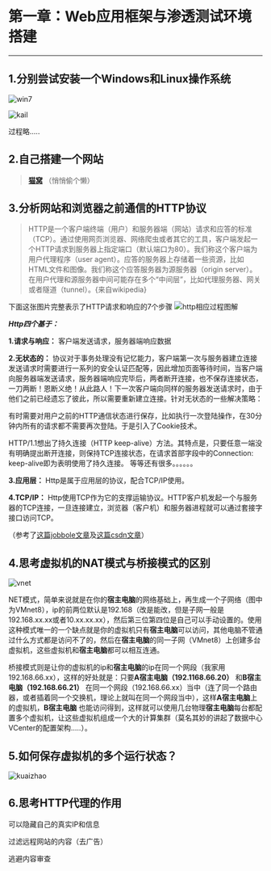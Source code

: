 # **第一章：Web应用框架与渗透测试环境搭建**
****

## 1.分别尝试安装一个Windows和Linux操作系统

![win7](http://wx4.sinaimg.cn/mw690/c4428b0bgy1g0wsr2y9w6j211y0lcka4.jpg)

![kail](http://wx1.sinaimg.cn/mw690/c4428b0bgy1g0wsr251ysj21hc0u01kx.jpg)

过程略.....

## 2.自己搭建一个网站

>**[猫窝](http://blog.yejiah.com)**
（悄悄偷个懒）

## 3.分析网站和浏览器之前通信的HTTP协议

>HTTP是一个客户端终端（用户）和服务器端（网站）请求和应答的标准（TCP）。通过使用网页浏览器、网络爬虫或者其它的工具，客户端发起一个HTTP请求到服务器上指定端口（默认端口为80）。我们称这个客户端为用户代理程序（user agent）。应答的服务器上存储着一些资源，比如HTML文件和图像。我们称这个应答服务器为源服务器（origin server）。在用户代理和源服务器中间可能存在多个“中间层”，比如代理服务器、网关或者隧道（tunnel）。{来自wikipedia}

下面这张图片完整表示了HTTP请求和响应的7个步骤
![http相应过程图解](http://wx3.sinaimg.cn/mw690/c4428b0bgy1g0wtvd6tsjj20eo0i3dgf.jpg)

***Http四个基于：***

  **1.请求与响应：** 客户端发送请求，服务器端响应数据

**2.无状态的：** 协议对于事务处理没有记忆能力，客户端第一次与服务器建立连接发送请求时需要进行一系列的安全认证匹配等，因此增加页面等待时间，当客户端向服务器端发送请求，服务器端响应完毕后，两者断开连接，也不保存连接状态，一刀两断！恩断义绝！从此路人！下一次客户端向同样的服务器发送请求时，由于他们之前已经遗忘了彼此，所以需要重新建立连接。针对无状态的一些解决策略：

有时需要对用户之前的HTTP通信状态进行保存，比如执行一次登陆操作，在30分钟内所有的请求都不需要再次登陆。于是引入了Cookie技术。

HTTP/1.1想出了持久连接（HTTP keep-alive）方法。其特点是，只要任意一端没有明确提出断开连接，则保持TCP连接状态，在请求首部字段中的Connection: keep-alive即为表明使用了持久连接。
等等还有很多。。。。。。

**3.应用层：** Http是属于应用层的协议，配合TCP/IP使用。

**4.TCP/IP：** Http使用TCP作为它的支撑运输协议。HTTP客户机发起一个与服务器的TCP连接，一旦连接建立，浏览器（客户机）和服务器进程就可以通过套接字接口访问TCP。



（参考了[这篇jobbole文章](http://android.jobbole.com/85218/)及[这篇csdn文章](https://blog.csdn.net/yezitoo/article/details/78193794)）

## 4.思考虚拟机的NAT模式与桥接模式的区别

![vnet](http://wx1.sinaimg.cn/mw690/c4428b0bgy1g0wungsuk4j20ge0ep0t3.jpg)

NET模式，简单来说就是在你的**宿主电脑**的网络基础上，再生成一个子网络（图中为VMnet8），ip的前两位默认是192.168（改是能改，但是子网一般是192.168.xx.xx或者10.xx.xx.xx），然后第三位第四位是自己可以手动设置的。使用这种模式唯一的一个缺点就是你的虚拟机只有**宿主电脑**可以访问，其他电脑不管通过什么方式都是访问不了的，然后在**宿主电脑**的同一子网（VMnet8）上创建多台虚拟机，这些虚拟机和**宿主电脑**都可以相互连通。

桥接模式则是让你的虚拟机的ip和**宿主电脑**的ip在同一个网段（我家用192.168.66.xx），这样的好处就是：只要**A宿主电脑（192.1168.66.20）** 和**B宿主电脑（192.168.66.21）** 在同一个网段（192.168.66.xx）当中（连了同一个路由器，或者插着同一个交换机，理论上就叫在同一个网段当中），这样**A宿主电脑**上的虚拟机，**B宿主电脑** 也能访问得到，这样就可以使用几台物理**宿主电脑**每台都配置多个虚拟机，让这些虚拟机组成一个大的计算集群（莫名其妙的讲起了数据中心VCenter的配置架构.....）。

## 5.如何保存虚拟机的多个运行状态？

![kuaizhao](http://wx2.sinaimg.cn/mw690/c4428b0bgy1g0wv6x1siaj20o90jidg0.jpg)

## 6.思考HTTP代理的作用
可以隐藏自己的真实IP和信息

过滤远程网站的内容（去广告）

逃避内容审查
